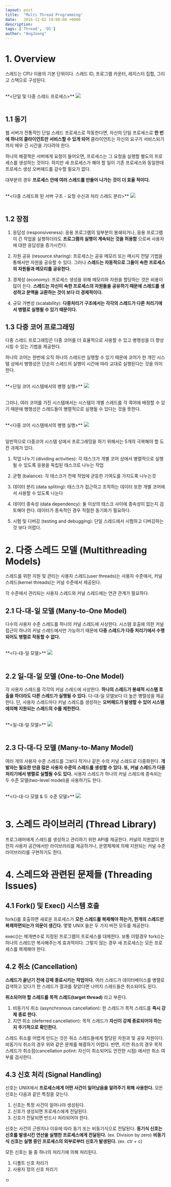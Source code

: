 ```yaml
---
layout: post
title:  "Multi Thread Programming"
date:   2016-12-02 19:00:00 +0000
description:
tags: ['Thread', 'OS']
author: "AngJoong"
---
```


# 1. Overview
스레드는 CPU 이용의 기본 단위이다. 스레드 ID, 프로그램 카운터, 레지스터 집합, 그리고 스택으로 구성된다.  

<br/>
**&lt;단일 및 다중 스레드 프로세스>**
<img  class="aligncenter" src="http://postfiles11.naver.net/20150417_202/three_letter_1429254488468egL0u_JPEG/4_01_ThreadDiagram.jpg?type=w2">
<br/>
<br/>

## 1.1 동기
웹 서버가 전통적인 단일 스레드 프로세스로 작동한다면, 자신의 단일 프로세스로 **한 번에 하나의 클라이언트만 서비스할 수 있게 되어** 클라이언트는 자신의 요구가 서비스되기까지 매우 긴 시간을 기다려야 한다.  

하나의 해결책은 서버에게 요청이 들어오면, 프로세스는 그 요청을 실행할 별도의 프로세스를 생성하는 것이다. 하지만 새 프로세스가 해야 할 일이 기존 프로세스와 동일한데 프로세스 생성 오버헤드를 감수할 필요가 없다.  

대부분의 경우 **프로세스 안에 여러 스레드를 만들어 나가는 것이 더 효율 적이다.**  

<br/>
**&lt;다중 스레드화 된 서버 구조 - 요청 수신과 처리 스레드 분리>**
<img class="aligncenter" src="http://postfiles15.naver.net/20150417_286/three_letter_142925454398959i6U_JPEG/4_02_MultithreadedArchitecture.jpg?type=w2">
<br/>
<br/>

## 1.2 장점
1. 응답성 (responsiveness): 응용 프로그램의 일부분이 봉쇄되거나, 응용 프로그램이 긴 작업을 실행하더라도 **프로그램의 실행이 계속되는 것을 허용함** 으로써 사용자에 대한 응답성을 증가시킨다.  

2. 자원 공유 (resource sharing): 프로세스는 공유 메모리 또는 메시지 전달 기법을 통해서만 자원을 공유할 수 있다. 그러나 **스레드는 자동적으로 그들이 속한 프로세스의 자원들과 메모리를 공유한다.**  

3. 경제성 (economy): 프로세스 생성을 위해 메모리와 자원을 할당하는 것은 비용이 많이 든다. **스레드는 자신이 속한 프로세스의 자원들을 공유하기 때문에 스레드를 생성하고 문맥을 교환하는 것이 보다 더 경제적이다.**

4. 규모 가변성 (scalability): **다중처리기 구조에서는 각각의 스레드가 다른 처리기에서 병렬로 실행될 수 있기 때문이다.**  

## 1.3 다중 코어 프로그래밍
다중 스레드 프로그래밍은 다중 코어를 더 효율적으로 사용할 수 있고 병행성을 더 향상시킬 수 있는 기법을 제공한다.  

하나의 코어는 한번에 오직 하나의 스레드만 실행할 수 있기 때문에 코어가 한 개인 시스템 상에서 병행성은 단순히 스레드의 실행이 시간에 따라 교대로 실행된다는 것을 의미한다.  

<br/>
**&lt;단일 코어 시스템에서의 병행 실행>**
<img class="aligncenter" src="http://postfiles16.naver.net/20150417_95/three_letter_1429254600113YiEFV_JPEG/4_03_ConcurrentSingleCore.jpg?type=w2">
<br/>
<br/>

그러나, 여러 코어를 가진 시스템에서는 시스템이 개별 스레드를 각 콕어에 배정할 수 있기 때문에 병행성은 스레드들이 병렬적으로 실행될 수 있다는 것을 뜻한다.  

<br/>
**&lt;다중 코어 시스템에서의 병행 실행>**
<img class="aligncenter" src="http://postfiles3.naver.net/20150417_290/three_letter_1429254600234Mjt6D_JPEG/4_04_ParralelMulticore.jpg?type=w2">
<br/>
<br/>

일반적으로 다중코어 시스템 상에서 프로그래밍을 하기 위해서는 5개의 극복해야 할 도전 과제가 있다.  

1. 작업 나누기 (dividing activities): 각 태스크가 개별 코어 상에서 병렬적으로 실행될 수 있도록 응용을 독립된 태스크로 나누는 작업  

2. 균형 (balance): 각 태스크가 전체 작업에 균등한 기여도를 가지도록 나누는것  

3. 데이터 분리 (data spliting): 태스크가 접근하고 조작하는 데이터 또한 개별 코어에서 사용할 수 있도록 나눈다  

4. 데이터 종속성 (data dependency): 둘 이상의 태스크 사이에 종속성이 없는지 검토해야 한다. 데이터가 종속적인 경우 적절한 동기화가 필요하다.  

5. 시험 및 디버깅 (testing and debugging): 단일 스레드에서 시험하고 디버깅하는것 보다 어렵다.  

# 2. 다중 스레드 모델 (Multithreading Models)
스레드를 위한 지원 및 관리는 사용자 스레드(user threads)는 사용자 수준에서, 커널 스레드(kernel threads)는 커널 수준에서 제공된다.  

각 수준에서 관리되는 사용자 스레드와 커널 스레드에는 연관 관계가 필요하다.  

## 2.1 다-대-일 모델 (Many-to-One Model)
다수의 사용자 수준 스레드를 하나의 커널 스레드에 사상한다. 시스템 호출에 의한 커널 접근이 하나의 커널 스레드에서만 가능하기 때문에 **다중 스레드가 다중 처리기에서 수행되어도 병렬로 작동할 수 없다.**  

<br/>
**&lt;다-대-일 모델>**  
<img class="aligncenter" src="https://www.cs.uic.edu/~jbell/CourseNotes/OperatingSystems/images/Chapter4/4_05_ManyToOne.jpg">
<br/>
<br/>

## 2.2 일-대-일 모델 (One-to-One Model)
각 사용자 스레드를 각각의 커널 스레드에 사상한다. **하나의 스레드가 봉쇄적 시스템 호출을 하더라도 다른 스레드가 실행될 수 있다.** 다-대-일 모델보다 더 높은 병렬성을 제공한다. 단, 사용자 스레드마다 커널 스레드를 생성하는 **오버헤드가 발생할 수 있어 시스템에의해 지원되는 스레드의 수를 제한한다.**  

<br/>
**&lt;일-대-일 모델>**  
<img class="aligncenter" src="https://www.cs.uic.edu/~jbell/CourseNotes/OperatingSystems/images/Chapter4/4_06_OneToOne.jpg">
<br/>
<br/>

## 2.3 다-대-다 모델 (Many-to-Many Model)
여러 개의 사용자 수준 스레드를 그보다 작거나 같은 수의 커널 스레드로 다중화한다. **개발자는 필요한 만큼 많은 사용자 수준의 스레드를 생성할 수 있다. 또, 커널 스레드가 다중 처리기에서 병렬로 실핼될 수도 있다.** 사용자 스레드가 하나의 커널 스레드에 종속되는 두 수준 모델(two-level model)을 사용하기도 한다.  

<br/>
**&lt;다-대-다 모델 & 두 수준 모델>**  
<img class="aligncenter" src="https://www.cs.uic.edu/~jbell/CourseNotes/OperatingSystems/images/Chapter4/4_08_TwoLevel.jpg">
<br/>
<br/>

# 3. 스레드 라이브러리 (Thread Library)
프로그래머에게 스레드를 생성하고 관리하기 위한 API를 제공한다. 커널의 지원없이 완전히 사용자 공간에서만 라이브러리를 제공하거나, 운영체제에 의해 지원되는 커널 수준 라이브러리를 구현하기도 한다.  

# 4. 스레드와 관련된 문제들 (Threading Issues)

## 4.1 Fork() 및 Exec() 시스템 호출
fork()를 호출하면 새로운 프로세스가 **모든 스레드를 복제해야 하는가, 한개의 스레드만 복제하면되는가 의문이 생긴다.** 몇몇 UNIX 들은 두 가지 버전 모두를 제공한다.  

exec()는 메개변수로 지정된 프로그램이 프로세스를 대체한다. 보통 이럴경우 fork()는 하나의 스레드만 복사해주는게 효과적이다. 그렇지 않는 경우 새 프로세스는 모든 프로세스를 복제해야 한다.

## 4.2 취소 (Cancellation)
**스레드가 끝난기 전에 강제 종료시키는 작업이다.** 여러 스레드가 데이터베이스를 병렬로 검색하고 있다가 한 스레드가 결과를 찾았다면 나머지 스레드들은 취소되어도 된다.  

**취소되어야 할 스레드를 목적 스레드(target thread)** 라고 부른다.
1. 비동기식 취소 (asynchronous cancellation): 한 스레드가 목적 스레드를 **즉시 강제 종료 한다.**
2. 지연 취소 (deferred cancellation): 목적 스레드가 **자신이 강제 종료되어야 하는지 주기적으로 확인한다.**

스레드 취소를 어렵게 만드는 것은 취소 스레드들에게 할당된 자원과 및 공유 자원이다. 비동기식 취소의 경우 위와 같은 문제를 해결하기 어렵다. 반면, 지연 취소의 경우 목적 스레드가 취소점(cancellation potint: 자신이 취소되어도 안전한 시점) 에서만 취소 여부를 검사한다.  

## 4.3 신호 처리 (Signal Handling)
신호는 UNIX에서 **프로세스에게 어떤 사건이 일어났음을 알려주기 위해 사용한다.** 모든 신호는 다음과 같은 특징을 갖는다.

1. 신호는 특정 사건이 일어나야 생성된다.
2. 신호가 생성되면 프로세스에게 전달된다.
3. 신호가 전달되면 반드시 처리되어야 한다.

신호는 사건의 근원지나 이유에 따라 동기 또는 비동기식으로 전달된다. **동기식 신호는 신호를 발생시킨 연산을 실행한 프로세스에게 전달된다.** (ex. Division by zero) **비동기식 신호는 실행 중인 프로세스의 외부로부터 신호가 발생된다.** (ex. ctr + c)  

모든 신호는 둘 중 하나의 처리기에 의해 처리된다.

1. 디폴트 신호 처리기
2. 사용자 정의 신호 처리기

ㅇ

